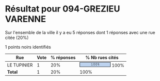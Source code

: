 # Résultat pour 094-GREZIEU VARENNE

Sur l'ensemble de la ville il y a eu 5 réponses dont 1 réponses avec une rue citée (20%)

1 points noirs identifiés

| Rue | Vote | % réponses | % Nb rues cités|
|-----|------|------------|----------------|
| LE TUPINIER | 1 | 20% | <img src="../../img/bar_100.gif" />&nbsp;100%|
| **Total** | 1 | 20% | 100%|
